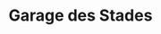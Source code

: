---
title: "Garage des Stades"
url: /lamastre/garage-des-stades-rue-ferdinand-herold/
shop: voiture
---